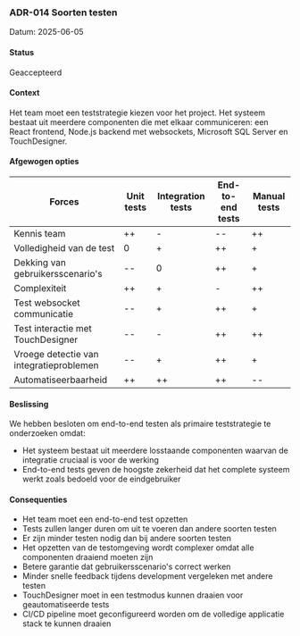 ### ADR-014 Soorten testen

Datum: 2025-06-05

#### Status

Geaccepteerd

#### Context

Het team moet een teststrategie kiezen voor het project. Het systeem bestaat uit meerdere componenten die met elkaar communiceren: een React frontend, Node.js backend met websockets, Microsoft SQL Server en TouchDesigner.

#### Afgewogen opties

| Forces                                  | Unit tests | Integration tests | End-to-end tests | Manual tests |
|-----------------------------------------|------------|-------------------|------------------|--------------|
| Kennis team                             | ++         | -                 | --               | ++           |
| Volledigheid van de test                | 0          | +                 | ++               | +            |
| Dekking van gebruikersscenario's        | --         | 0                 | ++               | +            |
| Complexiteit                            | ++         | +                 | -                | ++           |
| Test websocket communicatie             | --         | +                 | ++               | +            |
| Test interactie met TouchDesigner       | --         | -                 | ++               | ++           |
| Vroege detectie van integratieproblemen | --         | +                 | ++               | +            |
| Automatiseerbaarheid                    | ++         | ++                | ++               | --           |

#### Beslissing

We hebben besloten om end-to-end testen als primaire teststrategie te onderzoeken omdat:
- Het systeem bestaat uit meerdere losstaande componenten waarvan de integratie cruciaal is voor de werking
- End-to-end tests geven de hoogste zekerheid dat het complete systeem werkt zoals bedoeld voor de eindgebruiker

#### Consequenties

- Het team moet een end-to-end test opzetten
- Tests zullen langer duren om uit te voeren dan andere soorten testen
- Er zijn minder testen nodig dan bij andere soorten testen
- Het opzetten van de testomgeving wordt complexer omdat alle componenten draaiend moeten zijn
- Betere garantie dat gebruikersscenario's correct werken
- Minder snelle feedback tijdens development vergeleken met andere testen
- TouchDesigner moet in een testmodus kunnen draaien voor geautomatiseerde tests
- CI/CD pipeline moet geconfigureerd worden om de volledige applicatie stack te kunnen draaien
